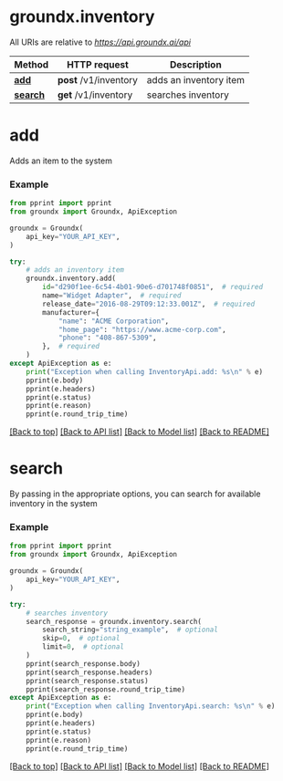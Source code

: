 # groundx.inventory

All URIs are relative to *https://api.groundx.ai/api*

Method | HTTP request | Description
------------- | ------------- | -------------
[**add**](#add) | **post** /v1/inventory | adds an inventory item
[**search**](#search) | **get** /v1/inventory | searches inventory

# **add**

Adds an item to the system

### Example

```python
from pprint import pprint
from groundx import Groundx, ApiException

groundx = Groundx(
    api_key="YOUR_API_KEY",
)

try:
    # adds an inventory item
    groundx.inventory.add(
        id="d290f1ee-6c54-4b01-90e6-d701748f0851",  # required
        name="Widget Adapter",  # required
        release_date="2016-08-29T09:12:33.001Z",  # required
        manufacturer={
            "name": "ACME Corporation",
            "home_page": "https://www.acme-corp.com",
            "phone": "408-867-5309",
        },  # required
    )
except ApiException as e:
    print("Exception when calling InventoryApi.add: %s\n" % e)
    pprint(e.body)
    pprint(e.headers)
    pprint(e.status)
    pprint(e.reason)
    pprint(e.round_trip_time)
```

[[Back to top]](#__pageTop) [[Back to API list]](../../../README.md#documentation-for-api-endpoints) [[Back to Model list]](../../../README.md#documentation-for-models) [[Back to README]](../../../README.md)

# **search**

By passing in the appropriate options, you can search for available inventory in the system 

### Example

```python
from pprint import pprint
from groundx import Groundx, ApiException

groundx = Groundx(
    api_key="YOUR_API_KEY",
)

try:
    # searches inventory
    search_response = groundx.inventory.search(
        search_string="string_example",  # optional
        skip=0,  # optional
        limit=0,  # optional
    )
    pprint(search_response.body)
    pprint(search_response.headers)
    pprint(search_response.status)
    pprint(search_response.round_trip_time)
except ApiException as e:
    print("Exception when calling InventoryApi.search: %s\n" % e)
    pprint(e.body)
    pprint(e.headers)
    pprint(e.status)
    pprint(e.reason)
    pprint(e.round_trip_time)
```

[[Back to top]](#__pageTop) [[Back to API list]](../../../README.md#documentation-for-api-endpoints) [[Back to Model list]](../../../README.md#documentation-for-models) [[Back to README]](../../../README.md)

